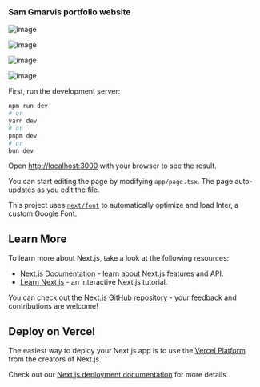 ### Sam Gmarvis portfolio website
![image](https://github.com/Gmarvis/gmarvis_portfolio/assets/106551910/b8cea7a6-1166-4ff2-84d2-6308e25b07d8)

![image](https://github.com/Gmarvis/gmarvis_portfolio/assets/106551910/76a6156d-3299-445e-a674-d4a03018ff4e)

![image](https://github.com/Gmarvis/gmarvis_portfolio/assets/106551910/4d0f056e-b142-4548-b3a7-09cc2dbee8af)

![image](https://github.com/Gmarvis/gmarvis_portfolio/assets/106551910/2b25a755-27ff-40d8-b8dc-30630213a789)




First, run the development server:

```bash
npm run dev
# or
yarn dev
# or
pnpm dev
# or
bun dev
```

Open [http://localhost:3000](http://localhost:3000) with your browser to see the result.

You can start editing the page by modifying `app/page.tsx`. The page auto-updates as you edit the file.

This project uses [`next/font`](https://nextjs.org/docs/basic-features/font-optimization) to automatically optimize and load Inter, a custom Google Font.

## Learn More

To learn more about Next.js, take a look at the following resources:

- [Next.js Documentation](https://nextjs.org/docs) - learn about Next.js features and API.
- [Learn Next.js](https://nextjs.org/learn) - an interactive Next.js tutorial.

You can check out [the Next.js GitHub repository](https://github.com/vercel/next.js/) - your feedback and contributions are welcome!

## Deploy on Vercel

The easiest way to deploy your Next.js app is to use the [Vercel Platform](https://vercel.com/new?utm_medium=default-template&filter=next.js&utm_source=create-next-app&utm_campaign=create-next-app-readme) from the creators of Next.js.

Check out our [Next.js deployment documentation](https://nextjs.org/docs/deployment) for more details.

